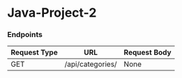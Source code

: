 # Java-Project-2



### Endpoints

| Request Type | URL| Request Body | 
|--|--|--|
| GET | /api/categories/ | None | 